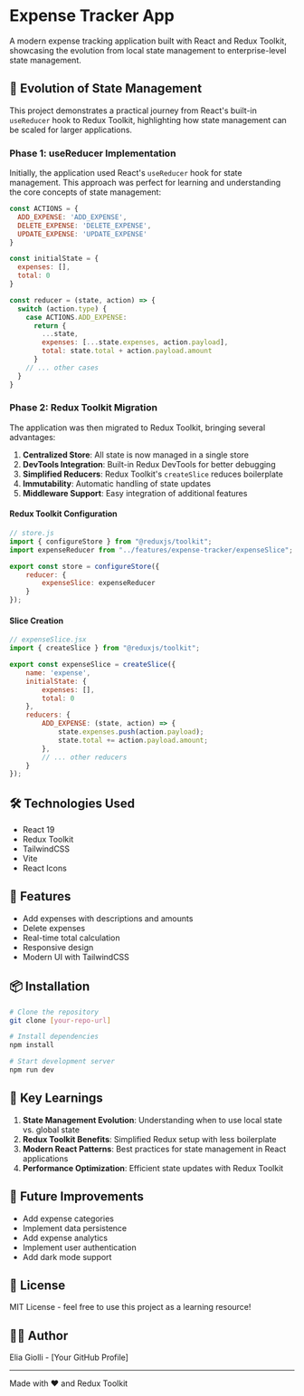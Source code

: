 # Expense Tracker App

A modern expense tracking application built with React and Redux Toolkit, showcasing the evolution from local state management to enterprise-level state management.

## 🚀 Evolution of State Management

This project demonstrates a practical journey from React's built-in `useReducer` hook to Redux Toolkit, highlighting how state management can be scaled for larger applications.

### Phase 1: useReducer Implementation

Initially, the application used React's `useReducer` hook for state management. This approach was perfect for learning and understanding the core concepts of state management:

```javascript
const ACTIONS = {
  ADD_EXPENSE: 'ADD_EXPENSE',
  DELETE_EXPENSE: 'DELETE_EXPENSE',
  UPDATE_EXPENSE: 'UPDATE_EXPENSE'
}

const initialState = {
  expenses: [],
  total: 0
}

const reducer = (state, action) => {
  switch (action.type) {
    case ACTIONS.ADD_EXPENSE:
      return {
        ...state,
        expenses: [...state.expenses, action.payload],
        total: state.total + action.payload.amount
      }
    // ... other cases
  }
}
```

### Phase 2: Redux Toolkit Migration

The application was then migrated to Redux Toolkit, bringing several advantages:

1. **Centralized Store**: All state is now managed in a single store
2. **DevTools Integration**: Built-in Redux DevTools for better debugging
3. **Simplified Reducers**: Redux Toolkit's `createSlice` reduces boilerplate
4. **Immutability**: Automatic handling of state updates
5. **Middleware Support**: Easy integration of additional features

#### Redux Toolkit Configuration

```javascript
// store.js
import { configureStore } from "@reduxjs/toolkit";
import expenseReducer from "../features/expense-tracker/expenseSlice";

export const store = configureStore({
    reducer: {
        expenseSlice: expenseReducer
    }
});
```

#### Slice Creation

```javascript
// expenseSlice.jsx
import { createSlice } from "@reduxjs/toolkit";

export const expenseSlice = createSlice({
    name: 'expense',
    initialState: {
        expenses: [],
        total: 0
    },
    reducers: {
        ADD_EXPENSE: (state, action) => {
            state.expenses.push(action.payload);
            state.total += action.payload.amount;
        },
        // ... other reducers
    }
});
```

## 🛠️ Technologies Used

- React 19
- Redux Toolkit
- TailwindCSS
- Vite
- React Icons

## 🚀 Features

- Add expenses with descriptions and amounts
- Delete expenses
- Real-time total calculation
- Responsive design
- Modern UI with TailwindCSS

## 📦 Installation

```bash
# Clone the repository
git clone [your-repo-url]

# Install dependencies
npm install

# Start development server
npm run dev
```

## 🎯 Key Learnings

1. **State Management Evolution**: Understanding when to use local state vs. global state
2. **Redux Toolkit Benefits**: Simplified Redux setup with less boilerplate
3. **Modern React Patterns**: Best practices for state management in React applications
4. **Performance Optimization**: Efficient state updates with Redux Toolkit

## 🔮 Future Improvements

- Add expense categories
- Implement data persistence
- Add expense analytics
- Implement user authentication
- Add dark mode support

## 📝 License

MIT License - feel free to use this project as a learning resource!

## 👨‍💻 Author

Elia Giolli - [Your GitHub Profile]

---
Made with ❤️ and Redux Toolkit